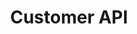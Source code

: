 ---
title: "Customer API"
type: "guide-and-reference"
latest_version: "0.3"
section_home: true
weight: 50
desc: "Join the conversation as a customer or build your own backend chat client."
color: "#4484e7"
---